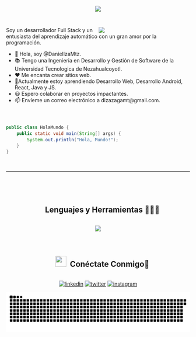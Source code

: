 <p align="center">
  <a href="https://github.com/DenverCoder1/readme-typing-svg"><img src="https://readme-typing-svg.herokuapp.com?font=Time+New+Roman&color=cyan&size=25&center=true&vCenter=true&width=600&height=100&lines=Daniel+Alejandro+Izazaga+Martínez,;Ing.+en+Desarrollo+y+Gestión+de+Software,;Desarrollador+FullStack"></a>
</p>

#

<picture> <img align="right" src="https://github.com/7oSkaaa/7oSkaaa/blob/main/Images/Right_Side.gif?raw=true" width = 250px></picture>

<p align="left">Soy un desarrollador Full Stack y un entusiasta del aprendizaje automático con un gran amor por la programación. </p>

<ul>
  <li>👋 Hola, soy @DanielIzaMtz.</li>
  <li>📚 Tengo una Ingenieria en Desarrollo y Gestión de Software de la Universidad Tecnologica de Nezahualcoyotl.</li>
  <li>❤️ Me encanta crear sitios web.</li>
  <li> 🌱Actualmente estoy aprendiendo Desarrollo Web, Desarrollo Android, React, Java y JS.</li> 
  <li>😃 Espero colaborar en proyectos impactantes. </li>
  <li>📫 Envíeme un correo electrónico a dizazagamt@gmail.com. </li>
</ul>
<br />

####
```java
public class HolaMundo {
    public static void main(String[] args) {
        System.out.println("Hola, Mundo!");
    }
}

```
</br>

---
<br/><br/>

<!--h1 without bottom border-->
<div id="user-content-toc">
  <ul align="center">
    <summary><h2 style="display: inline-block">Lenguajes y Herramientas 👨🏻‍💻</h2></summary>
  </ul>
</div>

<!--tech stack icons-->
<p align="center">
  <a href="https://skillicons.dev">
    <img src="https://skillicons.dev/icons?i=androidstudio,angular,aws,css,dart,devto,express,figma,firebase,flutter,git,github,html,java,js,jquery,mysql,nodejs,npm,php,postman,react,tailwind,ts,vscode,yarn&perline=14" />
  </a>
</p>
<br/>

<div id="user-content-toc">
  <ul align="center">
    <summary><img src="https://media.giphy.com/media/iY8CRBdQXODJSCERIr/giphy.gif" width="30" height="30" style="margin-right: 10px;"><h2 style="display: inline-block">Conéctate Conmigo🤝</h2></summary>
  </ul>
</div>

<p align="center">
	<a href="https://www.linkedin.com/in/danizamtz/" target="blank"><img align="center" src="https://user-images.githubusercontent.com/88904952/234979284-68c11d7f-1acc-4f0c-ac78-044e1037d7b0.png" alt="linkedin" height="50" width="50" /></a>
	<a href="" target="blank"><img align="center" src="https://user-images.githubusercontent.com/88904952/234980676-61bfb021-ecc8-48f7-88e6-34c1b06c4a58.png" alt="twitter" height="50" width="50" /></a> 
	<a href="https://www.instagram.com/daniza2610/?hl=es" target="blank"><img align="center" src="https://user-images.githubusercontent.com/88904952/234981169-2dd1e58f-4b7e-468c-8213-034ba62156c3.png" alt="instagram" height="50" width="50" /></a>  
</p>

</h4>  
  
![𝙶𝚒𝚝𝚑𝚞𝚋 𝙲𝚘𝚗𝚝𝚛𝚒𝚋𝚞𝚝𝚒𝚘𝚗 𝙶𝚛𝚊𝚙𝚑](https://github.com/GovindSingh9447/GovindSingh9447/blob/main/github-contribution-grid-snake.svg)

<br/>





#

<!--
**DanielIzaMtz/DanielIzaMtz** is a ✨ _special_ ✨ repository because its `README.md` (this file) appears on your GitHub profile.

Here are some ideas to get you started:

- 🔭 I’m currently working on ...
- 🌱 I’m currently learning ...
- 👯 I’m looking to collaborate on ...
- 🤔 I’m looking for help with ...
- 💬 Ask me about ...
- 📫 How to reach me: ...
- 😄 Pronouns: ...
- ⚡ Fun fact: ...
-->
